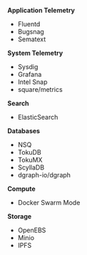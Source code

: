 **Application Telemetry**

- Fluentd
- Bugsnag
- Sematext

**System Telemetry**

- Sysdig
- Grafana
- Intel Snap
- square/metrics

**Search**

- ElasticSearch

**Databases**

- NSQ
- TokuDB
- TokuMX
- ScyllaDB
- dgraph-io/dgraph

**Compute**

- Docker Swarm Mode

**Storage**

- OpenEBS
- Minio
- IPFS

